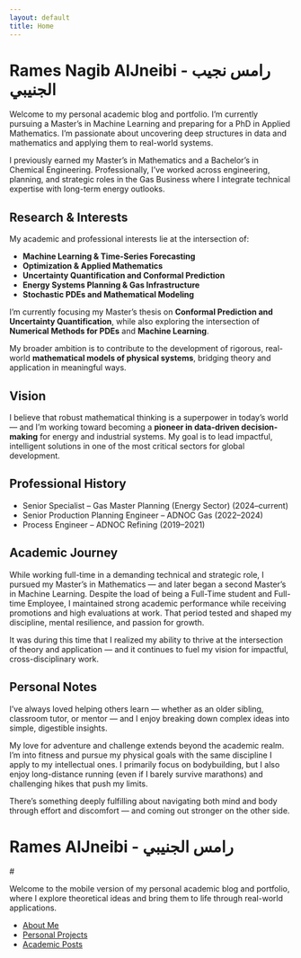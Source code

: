 ```yaml
---
layout: default
title: Home
---
```


<!-- ✅ DESKTOP: default content — do NOT wrap -->

# Rames Nagib AlJneibi - رامس نجيب الجنيبي

Welcome to my personal academic blog and portfolio. I’m currently pursuing a Master’s in Machine Learning and preparing for a PhD in Applied Mathematics. I’m passionate about uncovering deep structures in data and mathematics and applying them to real-world systems. 

I previously earned my Master’s in Mathematics and a Bachelor’s in Chemical Engineering. Professionally, I’ve worked across engineering, planning, and strategic roles in the Gas Business where I integrate technical expertise with long-term energy outlooks.

## Research & Interests

My academic and professional interests lie at the intersection of:

- **Machine Learning & Time-Series Forecasting**  
- **Optimization & Applied Mathematics**  
- **Uncertainty Quantification and Conformal Prediction**  
- **Energy Systems Planning & Gas Infrastructure**  
- **Stochastic PDEs and Mathematical Modeling**

I’m currently focusing my Master’s thesis on **Conformal Prediction and Uncertainty Quantification**, while also exploring the intersection of **Numerical Methods for PDEs** and **Machine Learning**.  

My broader ambition is to contribute to the development of rigorous, real-world **mathematical models of physical systems**, bridging theory and application in meaningful ways.

## Vision

I believe that robust mathematical thinking is a superpower in today’s world — and I’m working toward becoming a **pioneer in data-driven decision-making** for energy and industrial systems. My goal is to lead impactful, intelligent solutions in one of the most critical sectors for global development.

## Professional History

- Senior Specialist – Gas Master Planning (Energy Sector) (2024–current)
- Senior Production Planning Engineer – ADNOC Gas (2022–2024)
- Process Engineer – ADNOC Refining (2019–2021)

## Academic Journey

While working full-time in a demanding technical and strategic role, I pursued my Master’s in Mathematics — and later began a second Master’s in Machine Learning. Despite the load of being a Full-Time student and Full-time Employee, I maintained strong academic performance while receiving promotions and high evaluations at work. That period tested and shaped my discipline, mental resilience, and passion for growth.

It was during this time that I realized my ability to thrive at the intersection of theory and application — and it continues to fuel my vision for impactful, cross-disciplinary work.

## Personal Notes

I’ve always loved helping others learn — whether as an older sibling, classroom tutor, or mentor — and I enjoy breaking down complex ideas into simple, digestible insights.

My love for adventure and challenge extends beyond the academic realm. I’m into fitness and pursue my physical goals with the same discipline I apply to my intellectual ones. I primarily focus on bodybuilding, but I also enjoy long-distance running (even if I barely survive marathons) and challenging hikes that push my limits.

There’s something deeply fulfilling about navigating both mind and body through effort and discomfort — and coming out stronger on the other side.



<!-- ✅ MOBILE ONLY: hidden on desktop -->
<div class="homepage-mobile-only">
  <h1>Rames AlJneibi - رامس الجنيبي</h1>
#

Welcome to the mobile version of my personal academic blog and portfolio, where I explore theoretical ideas and bring them to life through real-world applications.

  <ul>
    <li><a href="/2025/04/08/aboutme.html">About Me</a></li>
    <li><a href="/personal">Personal Projects</a></li>
    <li><a href="/academic">Academic Posts</a></li>
  </ul>
</div>
